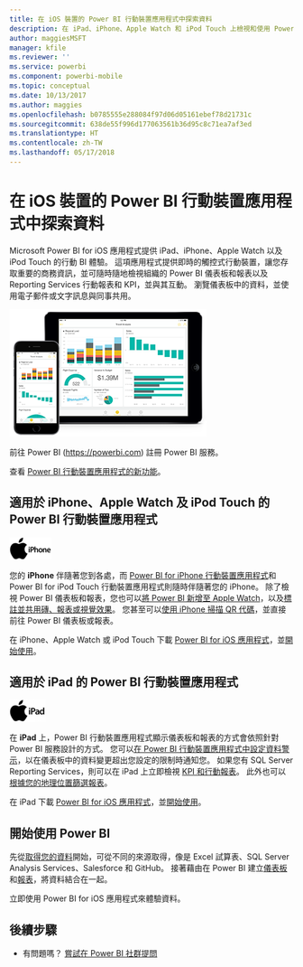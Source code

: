 ```yaml
---
title: 在 iOS 裝置的 Power BI 行動裝置應用程式中探索資料
description: 在 iPad、iPhone、Apple Watch 和 iPod Touch 上檢視和使用 Power BI 儀表板和報表，以及 Reporting Services 行動報表和 KPI。
author: maggiesMSFT
manager: kfile
ms.reviewer: ''
ms.service: powerbi
ms.component: powerbi-mobile
ms.topic: conceptual
ms.date: 10/13/2017
ms.author: maggies
ms.openlocfilehash: b0785555e288084f97d06d05161ebef78d21731c
ms.sourcegitcommit: 638de55f996d177063561b36d95c8c71ea7af3ed
ms.translationtype: HT
ms.contentlocale: zh-TW
ms.lasthandoff: 05/17/2018
---
```

# <a name="explore-your-data-on-the-power-bi-mobile-app-for-ios-devices"></a>在 iOS 裝置的 Power BI 行動裝置應用程式中探索資料
Microsoft Power BI for iOS 應用程式提供 iPad、iPhone、Apple Watch 以及 iPod Touch 的行動 BI 體驗。 這項應用程式提供即時的觸控式行動裝置，讓您存取重要的商務資訊，並可隨時隨地檢視組織的 Power BI 儀表板和報表以及 Reporting Services 行動報表和 KPI，並與其互動。 瀏覽儀表板中的資料，並使用電子郵件或文字訊息與同事共用。

![iPhone 與 iPad](media/mobile-ios-ipad-iphone-apps/pbi_ipad_iphonedevices.png)

前往 Power BI (https://powerbi.com) 註冊 Power BI 服務。

查看 [Power BI 行動裝置應用程式的新功能](mobile-whats-new-in-the-mobile-apps.md)。

## <a name="power-bi-mobile-app-for-iphone-apple-watch-and-ipod-touch"></a>適用於 iPhone、Apple Watch 及 iPod Touch 的 Power BI 行動裝置應用程式
![iPhone 標誌](media/mobile-ios-ipad-iphone-apps/iphone-logo-40-px.png)

您的 **iPhone** 伴隨著您到各處，而 [Power BI for iPhone 行動裝置應用程式](mobile-ipad-app-get-started.md)和 Power BI for iPod Touch 行動裝置應用程式則隨時伴隨著您的 iPhone。 除了檢視 Power BI 儀表板和報表，您也可以[將 Power BI 新增至 Apple Watch](mobile-apple-watch.md)，以及[標註並共用磚、報表或視覺效果](mobile-annotate-and-share-a-tile-from-the-mobile-apps.md)。 您甚至可以[使用 iPhone 掃描 QR 代碼](mobile-apps-qr-code.md)，並直接前往 Power BI 儀表板或報表。

在 iPhone、Apple Watch 或 iPod Touch 下載 [Power BI for iOS 應用程式](http://go.microsoft.com/fwlink/?LinkId=522062)，並[開始使用](mobile-iphone-app-get-started.md)。

## <a name="power-bi-mobile-app-for-ipad"></a>適用於 iPad 的 Power BI 行動裝置應用程式
![iPad 標誌](media/mobile-ios-ipad-iphone-apps/ipad-logo-40-px.png)

在 **iPad** 上，Power BI 行動裝置應用程式顯示儀表板和報表的方式會依照針對 Power BI 服務設計的方式。 您可以[在 Power BI 行動裝置應用程式中設定資料警示](mobile-set-data-alerts-in-the-mobile-apps.md)，以在儀表板中的資料變更超出您設定的限制時通知您。 如果您有 SQL Server Reporting Services，則可以在 iPad 上立即檢視 [KPI 和行動報表](mobile-app-ssrs-kpis-mobile-on-premises-reports.md)。 此外也可以[根據您的地理位置篩選報表](mobile-apps-geographic-filtering.md)。  

在 iPad 下載 [Power BI for iOS 應用程式](http://go.microsoft.com/fwlink/?LinkId=522062)，並[開始使用](mobile-ipad-app-get-started.md)。

## <a name="get-started-with-power-bi"></a>開始使用 Power BI
先從[取得您的資料](service-get-data.md)開始，可從不同的來源取得，像是 Excel 試算表、SQL Server Analysis Services、Salesforce 和 GitHub。 接著藉由在 Power BI 建立[儀表板](service-dashboards.md)和[報表](service-reports.md)，將資料結合在一起。

立即使用 Power BI for iOS 應用程式來體驗資料。

## <a name="next-steps"></a>後續步驟
* 有問題嗎？ [嘗試在 Power BI 社群提問](http://community.powerbi.com/)

